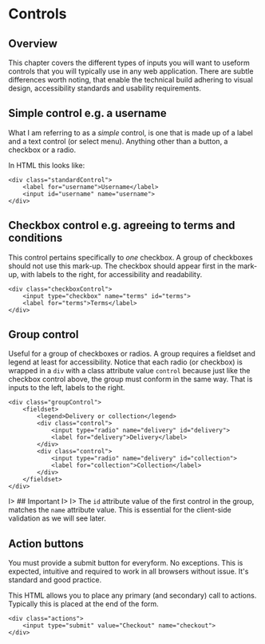 # Controls

## Overview

This chapter covers the different types of inputs you will want to useform controls that you will typically use in any web application. There are subtle differences worth noting, that enable the technical build adhering to visual design, accessibility standards and usability requirements.

## Simple control e.g. a username

What I am referring to as a *simple* control, is one that is made up of a label and a text control (or select menu). Anything other than a button, a checkbox or a radio.

In HTML this looks like:

	<div class="standardControl">
		<label for="username">Username</label>
		<input id="username" name="username">
	</div>

## Checkbox control e.g. agreeing to terms and conditions

This control pertains specifically to *one* checkbox. A group of checkboxes should not use this mark-up. The checkbox should appear first in the mark-up, with labels to the right, for accessibility and readability.

	<div class="checkboxControl">
		<input type="checkbox" name="terms" id="terms">
		<label for="terms">Terms</label>
	</div>

## Group control

Useful for a group of checkboxes or radios. A group requires a fieldset and legend at least for accessibility. Notice that each radio (or checkbox) is wrapped in a `div` with a class attribute value `control` because just like the checkbox control above, the group must conform in the same way. That is inputs to the left, labels to the right.

	<div class="groupControl">
		<fieldset>
			<legend>Delivery or collection</legend>
			<div class="control">
				<input type="radio" name="delivery" id="delivery">
				<label for="delivery">Delivery</label>
			</div>
			<div class="control">
				<input type="radio" name="delivery" id="collection">
				<label for="collection">Collection</label>
			</div>
		</fieldset>
	</div>

I> ## Important
I>
I> The `id` attribute value of the first control in the group, matches the `name` attribute value. This is essential for the client-side validation as we will see later.

## Action buttons

You must provide a submit button for everyform. No exceptions. This is expected, intuitive and required to work in all browsers without issue. It's standard and good practice.

This HTML allows you to place any primary (and secondary) call to actions. Typically this is placed at the end of the form.

	<div class="actions">
		<input type="submit" value="Checkout" name="checkout">
	</div>